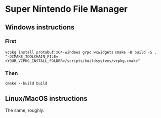 # Super Nintendo File Manager

## Windows instructions

### First
`vcpkg install protobuf:x64-windows grpc wxwidgets`
`cmake -B build -S . "-DCMAKE_TOOLCHAIN_FILE=<YOUR_VCPKG_INSTALL_FOLDER>/scripts/buildsystems/vcpkg.cmake"`

### Then
`cmake --build build`

## Linux/MacOS instructions

The same, roughly.